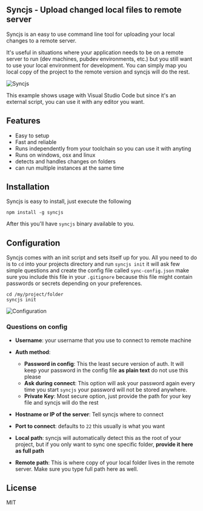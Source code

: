 Syncjs - Upload changed local files to remote server
----------------------------------------------------

Syncjs is an easy to use command line tool for uploading your local changes to a remote server.

It's useful in situations where your application needs to be on a remote server to run (dev machines, pubdev environments, etc.) but you still want to use your local environment for development. You can simply map you local copy of the project to the remote version and syncjs will do the rest.

![Syncjs](http://i.imgur.com/rLNUErv.gif, "syncjs")

This example shows usage with Visual Studio Code but since it's an external script, you can use it with any editor you want.

Features
--------
 - Easy to setup
 - Fast and reliable
 - Runs independently from your toolchain so you can use it with anyting
 - Runs on windows, osx and linux
 - detects and handles changes on folders
 - can run multiple instances at the same time


Installation
------------

Syncjs is easy to install, just execute the following

```
npm install -g syncjs
```

After this you'll have `syncjs` binary available to you.

Configuration
-------------

Syncjs comes with an init script and sets itself up for you. All you need to do is to `cd` into your projects directory and  run `syncjs init` it will ask few simple questions and create the config file called `sync-config.json` make sure you include this file in your `.gitignore` because this file might contain passwords or secrets depending on your preferences.

```
cd /my/project/folder
syncjs init
```
![Configuration](http://i.imgur.com/3VnNDc5.gif, "syncjs init")


### Questions on config
 - **Username**: your username that you use to connect to remote machine
 - **Auth method**:
    - **Password in config**: This the least secure version of auth. It will keep your password in the config file **as plain text** do not use this please
    - **Ask during connect**: This option will ask your password again every time you start `syncjs` your password will not be stored anywhere.
    - **Private Key**: Most secure option, just provide the path for your key file and syncjs will do the rest

 - **Hostname or IP of the server**: Tell syncjs where to connect
 - **Port to connect**: defaults to `22` this usually is what you want
 - **Local path**: syncjs will automatically detect this as the root of your project, but if you only want to sync one specific folder, **provide it here as full path**
 - **Remote path**: This is where copy of your local folder lives in the remote server. Make sure you type full path here as well.


License
-------
MIT